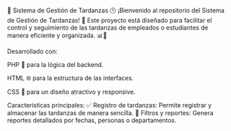 
🌟 Sistema de Gestión de Tardanzas 🕒
¡Bienvenido al repositorio del Sistema de Gestión de Tardanzas! 🚀 Este proyecto está diseñado para facilitar el control y seguimiento de las tardanzas de empleados o estudiantes de manera eficiente y organizada. 📊💼

Desarrollado con:

PHP 🐘 para la lógica del backend.

HTML 🌐 para la estructura de las interfaces.

CSS 🎨 para un diseño atractivo y responsive.

Características principales:
✅ Registro de tardanzas: Permite registrar y almacenar las tardanzas de manera sencilla.
📅 Filtros y reportes: Genera reportes detallados por fechas, personas o departamentos.
